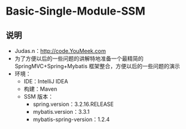# Basic-Single-Module-SSM

## 说明

- Judas.n：<http://code.YouMeek.com>
- 为了方便以后的一些问题的讲解特地准备一个最精简的 SpringMVC+Spring+Mybatis 框架整合，方便以后的一些问题的演示
- 环境：
    - IDE：IntelliJ IDEA
    - 构建：Maven
    - SSM 版本：
        - spring.version：3.2.16.RELEASE
        - mybatis.version：3.3.1
        - mybatis-spring-version：1.2.4
